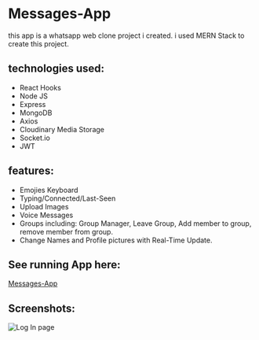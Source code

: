 # Messages-App
this app is a whatsapp web clone project i created.
i used MERN Stack to create this project.

## technologies used:
- React Hooks
- Node JS
- Express
- MongoDB
- Axios 
- Cloudinary Media Storage
- Socket.io
- JWT

## features:
- Emojies Keyboard
- Typing/Connected/Last-Seen
- Upload Images
- Voice Messages
- Groups including: Group Manager, Leave Group, Add member to group, remove member from group.
- Change Names and Profile pictures with Real-Time Update. 

## See running App here:
[Messages-App](https://messages-app1.netlify.app/)

## Screenshots:

![Log In page](https://res.cloudinary.com/dsrgpqnyv/image/upload/v1633776085/login_sbgssq.png)
